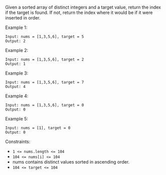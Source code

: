 Given a sorted array of distinct integers and a target value, return the index if the target is found. If not, return the index where it would be if it were inserted in order.

 

Example 1:
```
Input: nums = [1,3,5,6], target = 5
Output: 2
```

Example 2:
```
Input: nums = [1,3,5,6], target = 2
Output: 1
```

Example 3:
```
Input: nums = [1,3,5,6], target = 7
Output: 4
```

Example 4:
```
Input: nums = [1,3,5,6], target = 0
Output: 0
```

Example 5:

```
Input: nums = [1], target = 0
Output: 0
```
 

Constraints:

- `1 <= nums.length <= 104`
- `104 <= nums[i] <= 104`
- nums contains distinct values sorted in ascending order.
- `104 <= target <= 104`
